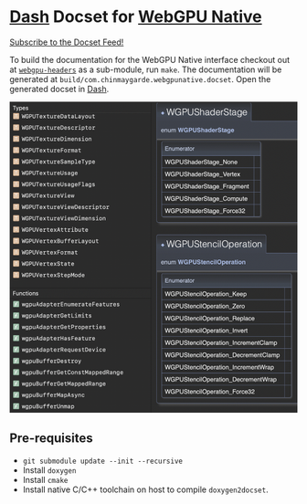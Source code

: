 [Dash](https://kapeli.com/dash) Docset for [WebGPU Native](https://github.com/webgpu-native/webgpu-headers)
=============================

[Subscribe to the Docset Feed!](https://public.chinmaygarde.com/webgpunative/WebGPUNative.xml)

To build the documentation for the WebGPU Native interface checkout out at [`webgpu-headers`](https://github.com/webgpu-native/webgpu-headers) as a sub-module, run `make`. The documentation will be generated at `build/com.chinmaygarde.webgpunative.docset`. Open the generated docset in [Dash](https://kapeli.com/dash).

![WebGPU Native Docset](/images/preview.png)

Pre-requisites
--------------

* `git submodule update --init --recursive`
* Install `doxygen`
* Install `cmake`
* Install native C/C++ toolchain on host to compile `doxygen2docset`.
